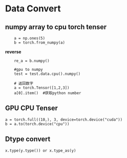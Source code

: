 # Data Convert 

## numpy array to cpu torch tenser
        a = np.ones(5)
        b = torch.from_numpy(a) 

**reverse** 
        
        re_a = b.numpy() 
        
        #gpu to numpy
        test = test.data.cpu().numpy() 
        
        # 返回数字 
        a = torch.Tensor([1,2,3]) 
        a[0].item()  #获取python number
        
        
        
        
        
## GPU CPU Tenser
    a = torch.full((10,), 3, device=torch.device("cuda"))
    b = a.to(torch.device("cpu")) 
    
    
    
    
    
    
## Dtype convert
    x.type(y.type()) or x.type_as(y)
    